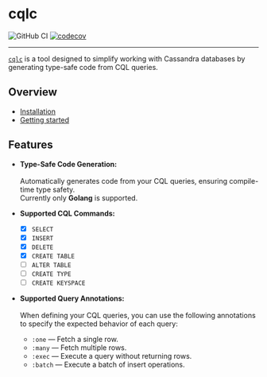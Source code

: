 # cqlc

![GitHub CI](https://github.com/razcoen/cqlc/actions/workflows/go.yaml/badge.svg) [![codecov](https://codecov.io/gh/razcoen/cqlc/graph/badge.svg?token=RCKM4XXK1I)](https://codecov.io/gh/razcoen/cqlc)

---

[`cqlc`](https://github.com/razcoen/cqlc) is a tool designed to simplify working with Cassandra databases by generating type-safe code from CQL queries.

## Overview

- [Installation](https://razcoen.github.io/cqlc/usage/installation)
- [Getting started](https://razcoen.github.io/cqlc/usage/getting-started)

## Features

- **Type-Safe Code Generation:**
  <br><br> Automatically generates code from your CQL queries, ensuring compile-time type safety.
  <br> Currently only **Golang** is supported.

- **Supported CQL Commands:**
  - [x] `SELECT`
  - [x] `INSERT`
  - [x] `DELETE`
  - [x] `CREATE TABLE`
  - [ ] `ALTER TABLE`
  - [ ] `CREATE TYPE`
  - [ ] `CREATE KEYSPACE`

- **Supported Query Annotations:**
  <br><br> When defining your CQL queries, you can use the following annotations to specify the expected behavior of each query:
  - `:one` — Fetch a single row.
  - `:many` — Fetch multiple rows.
  - `:exec` — Execute a query without returning rows.
  - `:batch` — Execute a batch of insert operations.
